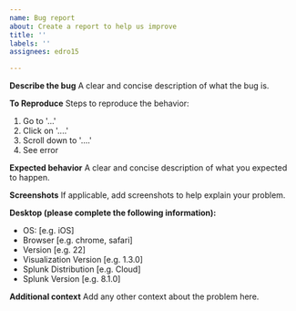 ```yaml
---
name: Bug report
about: Create a report to help us improve
title: ''
labels: ''
assignees: edro15

---
```


**Describe the bug**
A clear and concise description of what the bug is.

**To Reproduce**
Steps to reproduce the behavior:
1. Go to '...'
2. Click on '....'
3. Scroll down to '....'
4. See error

**Expected behavior**
A clear and concise description of what you expected to happen.

**Screenshots**
If applicable, add screenshots to help explain your problem.

**Desktop (please complete the following information):**
 - OS: [e.g. iOS]
 - Browser [e.g. chrome, safari]
 - Version [e.g. 22]
 - Visualization Version [e.g. 1.3.0]
 - Splunk Distribution [e.g. Cloud]
 - Splunk Version [e.g. 8.1.0]

**Additional context**
Add any other context about the problem here.
